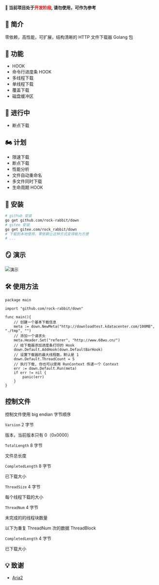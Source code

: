 **🥳 当前项目处于<font color=red>开发阶段</font>, 请勿使用，可作为参考**

## 🎤 简介

零依赖，高性能，可扩展，结构清晰的 HTTP 文件下载器 Golang 包

## 🎉 功能
- HOOK
- 命令行进度条 HOOK
- 多线程下载
- 单线程下载
- 覆盖下载
- 磁盘缓冲区

## 📝 进行中
- 断点下载

## 🏍️ 计划
- 限速下载
- 断点下载
- 性能分析
- 文件自动重命名
- 多文件同时下载
- 生命周期 HOOK

## 🎊 安装
```bash
# github 安装
go get github.com/rock-rabbit/down
# gitee 安装
go get gitee.com/rock_rabbit/down
# 下载到本地使用，零依赖让这种方式变得极为方便
# ...
```
    
## 🪞 演示

![演示](https://www.68wu.cn/down/demonstration2.gif)
## 🛠 使用方法

``` golang
package main

import "github.com/rock-rabbit/down"

func main(){
	// 创建一个基本下载信息
	meta := down.NewMeta("http://downloadtest.kdatacenter.com/100MB", "./tmp", "")
	// 添加一个请求头
	meta.Header.Set("referer", "http://www.68wu.cn/")
	// 给下载器添加进度条打印的 Hook
	down.Default.AddHook(down.DefaultBarHook)
	// 设置下载器的最大线程数，默认是 1
	down.Default.ThreadCount = 5
	// 执行下载, 你也可以使用 RunContext 传递一个 Context
	err := down.Default.Run(meta)
	if err != nil {
		panic(err)
	}
}
```
## 控制文件

控制文件使用 big endian 字节顺序

`Varsion` 2 字节

版本，当前版本只有 0（0x0000）

`TotalLength` 8 字节

文件总长度

`CompletedLength` 8 字节

已下载大小

`ThreadSize` 4 字节

每个线程下载的大小

`ThreadNum` 4 字节

未完成的的线程块数量


以下为重复 ThreadNum 次的数据 ThreadBlock

`CompletedLength` 4 字节

已下载大小







## 💡 致谢

 - [Aria2](https://github.com/aria2/aria2)
